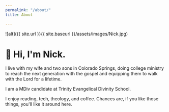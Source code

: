 ```yaml
---
permalink: "/about/"
title: About

---
```

![alt]({{ site.url }}{{ site.baseurl }}/assets/images/Nick.jpg)

# 👋 Hi, I'm Nick.

I live with my wife and two sons in Colorado Springs, doing college ministry to reach the next generation with the gospel and equipping them to walk with the Lord for a lifetime.

I am a MDiv candidate at Trinity Evangelical Divinity School.

I enjoy reading, tech, theology, and coffee. Chances are, if you like those things, you'll like it around here.
